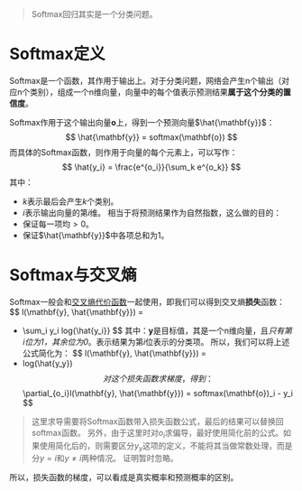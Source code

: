 > Softmax回归其实是一个分类问题。

# Softmax定义
Softmax是一个函数，其作用于输出上。对于分类问题，网络会产生n个输出（对应n个类别），组成一个n维向量，向量中的每个值表示预测结果**属于这个分类的置信度**。

Softmax作用于这个输出向量$\mathbf{o}$上，得到一个预测向量$\hat{\mathbf{y}}$：
$$
\hat{\mathbf{y}} = softmax(\mathbf{o})
$$
而具体的Softmax函数，则作用于向量的每个元素上，可以写作：
$$
\hat{y_i} = \frac{e^{o_i}}{\sum_k e^{o_k}}
$$
其中：
- $k$表示最后会产生$k$个类别。
- $i$表示输出向量的第$i$维。
相当于将预测结果作为自然指数，这么做的目的：
- 保证每一项均$>0$。
- 保证$\hat{\mathbf{y}}$中各项总和为1。

# Softmax与交叉熵
Softmax一般会和[交叉熵代价函数](交叉熵代价函数.md)一起使用，即我们可以得到交叉熵**损失**函数：
$$
l(\mathbf{y}, \hat{\mathbf{y}}) = 
- \sum_i y_i log{\hat{y_i}}
$$
其中：$\mathbf{y}$是目标值，其是一个n维向量，且*只有第$i$位为1，其余位为0*。表示结果为第$i$位表示的分类项。
所以，我们可以将上述公式简化为：
$$
l(\mathbf{y}, \hat{\mathbf{y}}) = 
- log(\hat{y_y})
$$
对这个损失函数求梯度，得到：
$$
\partial_{o_i}l(\mathbf{y}, \hat{\mathbf{y}})
=
softmax(\mathbf{o})_i - y_i
$$
> 这里求导需要将Softmax函数带入损失函数公式，最后的结果可以替换回softmax函数。
> 另外，由于这里时对$o_i$求偏导，最好使用简化前的公式。如果使用简化后的，则需要区分$y_y$这项的定义，不能将其当做常数处理，而是分$y=i$和$y \ne i$两种情况。
> 证明暂时忽略。

所以，损失函数的梯度，可以看成是真实概率和预测概率的区别。
